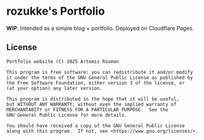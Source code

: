 # rozukke's Portfolio

**WIP**. Intended as a simple blog + portfolio. Deployed on Cloudflare Pages.

## License

```
Portfolio website (C) 2025 Artemis Rosman

This program is free software: you can redistribute it and/or modify
it under the terms of the GNU General Public License as published by
the Free Software Foundation, either version 3 of the license, or
(at your option) any later version.

This program is distributed in the hope that it will be useful,
but WITHOUT ANY WARRANTY; without even the implied warranty of
MERCHANTABITY or FITNESS FOR A PARTICULAR PURPOSE.  See the
GNU General Public License for more details.

You should have received a copy of the GNU General Public License
along with this program.  If not, see <https://www.gnu.org/licenses/>.
```
